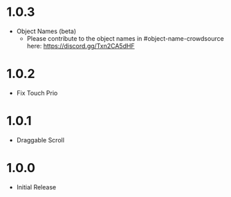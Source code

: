 # 1.0.3
- Object Names (beta)
  - Please contribute to the object names in #object-name-crowdsource here: https://discord.gg/Txn2CA5dHF

# 1.0.2
- Fix Touch Prio

# 1.0.1
- Draggable Scroll

# 1.0.0
- Initial Release
